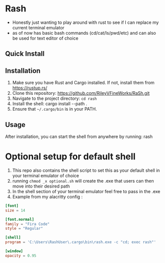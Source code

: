 # Rash
- Honestly just wanting to play around with rust to see if I can replace my current terminal emulator
- as of now has basic bash commands (cd/cat/ls/pwd/etc) and can also be used for text editor of choice

## Quick Install

## Installation
1. Make sure you have Rust and Cargo installed. If not, install them from https://rustup.rs/
2. Clone this repository: https://github.com/RileyVFineWorks/RaSh.git
3. Navigate to the project directory: `cd rash`
4. Install the shell: cargo install --path .
5. Ensure that `~/.cargo/bin` is in your PATH.

## Usage
After installation, you can start the shell from anywhere by running: rash

# Optional setup for default shell
1. This repo also contains the shell script to set this as your default shell in your terminal emulator of choice
2. running `chmod _x optional.sh` will create the .exe that users can then move into their desired path
3. In the shell section of your terminal emulator feel free to pass in the .exe
4. Example from my alacritty config :

```toml
[font]
size = 14

[font.normal]
family = "Fira Code"
style = "Regular"

[shell]
program = 'C:\Users\RashUser\.cargo\bin\rash.exe -c "cd; exec rash"'

[window]
opacity = 0.95
